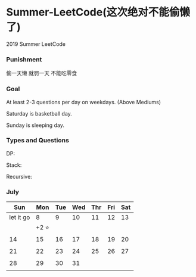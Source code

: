 # Summer-LeetCode(这次绝对不能偷懒了)
2019 Summer LeetCode

### Punishment
偷一天懒
就罚一天
不能吃零食 

### Goal 
At least 2-3 questions per day on weekdays. (Above Mediums)

Saturday is basketball day.

Sunday is sleeping day.

### Types and Questions
DP:

Stack:

Recursive:

### July

|   Sun   | Mon | Tue | Wed | Thr | Fri | Sat |
|---------|-----|-----|-----|-----|-----|-----|
|let it go|  8  |  9  |  10 |  11 |  12 |  13 |
|         |+2 :star: |     |     |     |     |     |
|    14   |  15 |  16 |  17 |  18 |  19 |  20 |
|         |     |     |     |     |     |     |
|    21   |  22 |  23 |  24 |  25 |  26 |  27 |
|         |     |     |     |     |     |     |
|    28   |  29 |  30 |  31 |     |     |     |
|         |     |     |     |     |     |     |
